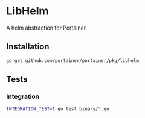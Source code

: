 # LibHelm

A helm abstraction for Portainer.

## Installation

```sh
go get github.com/portainer/portainer/pkg/libhelm
```

## Tests

### Integration

```sh
INTEGRATION_TEST=1 go test binary/*.go
```
